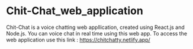 # Chit-Chat_web_application
Chit-Chat is a voice chatting web appllication, created using React.js and Node.js. You can voice chat in real time using this web app.
To access the web application use this link : https://chitchatty.netlify.app/
